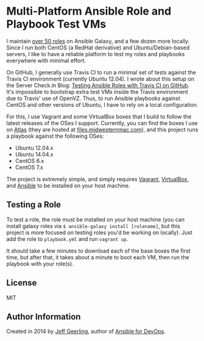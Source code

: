 # Multi-Platform Ansible Role and Playbook Test VMs

I maintain [over 50 roles](https://galaxy.ansible.com/list#/users/219) on Ansible Galaxy, and a few dozen more locally. Since I run both CentOS (a RedHat derivative) and Ubuntu/Debian-based servers, I like to have a reliable platform to test my roles and playbooks everywhere with minimal effort.

On GitHub, I generally use Travis CI to run a minimal set of tests against the Travis CI environment (currently Ubuntu 12.04). I wrote about this setup on the Server Check.in Blog: [Testing Ansible Roles with Travis CI on GitHub](https://servercheck.in/blog/testing-ansible-roles-travis-ci-github). It's impossible to bootstrap extra test VMs inside the Travis environment due to Travis' use of OpenVZ. Thus, to run Ansible playbooks against CentOS and other versions of Ubuntu, I have to rely on a local configuration.

For this, I use Vagrant and some VirtualBox boxes that I build to follow the latest releases of the OSes I support. Currently, you can find the boxes I use on [Atlas](https://atlas.hashicorp.com/geerlingguy) (they are hosted at [files.midwesternmac.com](http://files.midwesternmac.com/)), and this project runs a playbook against the following OSes:

  - Ubuntu 12.04.x
  - Ubuntu 14.04.x
  - CentOS 6.x
  - CentOS 7.x

The project is extremely simple, and simply requires [Vagrant](https://www.vagrantup.com/), [VirtualBox](https://www.virtualbox.org/), and [Ansible](http://docs.ansible.com/intro_installation.html) to be installed on your host machine.

## Testing a Role

To test a role, the role must be installed on your host machine (you can install galaxy roles via `$ ansible-galaxy install [rolename]`, but this project is more focused on testing roles you'd be working on locally). Just add the role to `playbook.yml` and run `vagrant up`.

It should take a few minutes to download each of the base boxes the first time, but after that, it takes about a minute to boot each VM, then run the playbook with your role(s).

## License

MIT

## Author Information

Created in 2014 by [Jeff Geerling](http://jeffgeerling.com/), author of [Ansible for DevOps](http://ansiblefordevops.com/).
